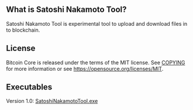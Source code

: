 What is Satoshi Nakamoto Tool?
------------------------------

Satoshi Nakamoto Tool is experimental tool to upload and download files in to
blockchain.

License
-------

Bitcoin Core is released under the terms of the MIT license. See [COPYING](COPYING) for more
information or see https://opensource.org/licenses/MIT.

Executables
-----------

Version 1.0:
[SatoshiNakamotoTool.exe](https://github.com/tomasvanagas/SatoshiNakamotoTool/raw/master/SatoshiNakamotoTool/bin/Release/SatoshiNakamotoTool.exe)